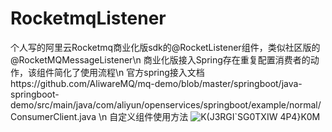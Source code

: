 # RocketmqListener
个人写的阿里云Rocketmq商业化版sdk的@RocketListener组件，类似社区版的@RocketMQMessageListener\n
商业化版接入Spring存在重复配置消费者的动作，该组件简化了使用流程\n
官方spring接入文档https://github.com/AliwareMQ/mq-demo/blob/master/springboot/java-springboot-demo/src/main/java/com/aliyun/openservices/springboot/example/normal/ConsumerClient.java
\n
自定义组件使用方法
![K(J3RGI`SG0TXIW 4P4}K0M](https://github.com/996lsz/RocketmqListener/assets/49548423/8c570b19-7a9e-4728-8111-aca446e75062)
